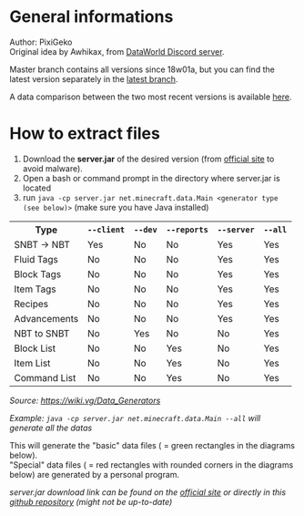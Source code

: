 # General informations
Author: PixiGeko </br>
Original idea by Awhikax, from [DataWorld Discord server](https://discord.gg/3gXea6q).

Master branch contains all versions since 18w01a, but you can find the latest version separately in the [latest branch](https://github.com/PixiGeko/Minecraft-datas/tree/latest).

A data comparison between the two most recent versions is available [here](https://pixigeko.github.io/Minecraft-datas-versions-comparison/).

# How to extract files
1. Download the **server.jar** of the desired version (from [official site]([https://www.minecraft.net/](https://www.minecraft.net/)) to avoid malware).
2. Open a bash or command prompt in the directory where server.jar is located
3. run `java -cp server.jar net.minecraft.data.Main <generator type (see below)>` (make sure you have Java installed)

<table>
<tbody><tr>
	<th>Type</th>
	<th><code>--client</code></th>
	<th><code>--dev</code></th>
	<th><code>--reports</code></th>
	<th><code>--server</code></th>
	<th><code>--all</code></th>
</tr>
<tr>
	<td>SNBT -&gt; NBT</td>
	<td>Yes</td>
	<td>No</td>
	<td>No</td>
	<td>Yes</td>
	<td>Yes</td>
</tr>
<tr>
	<td>Fluid Tags</td>
	<td>No</td>
	<td>No</td>
	<td>No</td>
	<td>Yes</td>
	<td>Yes</td>
</tr>
<tr>
	<td>Block Tags</td>
	<td>No</td>
	<td>No</td>
	<td>No</td>
	<td>Yes</td>
	<td>Yes</td>
</tr>
<tr>
	<td>Item Tags</td>
	<td>No</td>
	<td>No</td>
	<td>No</td>
	<td>Yes</td>
	<td>Yes</td>
</tr>
<tr>
	<td>Recipes</td>
	<td>No</td>
	<td>No</td>
	<td>No</td>
	<td>Yes</td>
	<td>Yes</td>
</tr>
<tr>
	<td>Advancements</td>
	<td>No</td>
	<td>No</td>
	<td>No</td>
	<td>Yes</td>
	<td>Yes</td>
</tr>
<tr>
	<td>NBT to SNBT</td>
	<td>No</td>
	<td>Yes</td>
	<td>No</td>
	<td>No</td>
	<td>Yes</td>
</tr>
<tr>
	<td>Block List</td>
	<td>No</td>
	<td>No</td>
	<td>Yes</td>
	<td>No</td>
	<td>Yes</td>
</tr>
<tr>
	<td>Item List</td>
	<td>No</td>
	<td>No</td>
	<td>Yes</td>
	<td>No</td>
	<td>Yes</td>
</tr>
<tr>
	<td>Command List</td>
	<td>No</td>
	<td>No</td>
	<td>Yes</td>
	<td>No</td>
	<td>Yes</td>
</tr></tbody></table>

<i>Source: https://wiki.vg/Data_Generators</i>

<i>Example: `java -cp server.jar net.minecraft.data.Main --all` will generate all the datas</i>
  
This will generate the "basic" data files ( = green rectangles in the diagrams below).</br>
"Special" data files ( = red rectangles with rounded corners in the diagrams below) are generated by a personal program.

<i>server.jar download link can be found on the [official site](https://launchermeta.mojang.com/mc/game/version_manifest.json) or directly in this [github repository](https://github.com/PixiGeko/Minecraft-datas/blob/master/version_manifest.json) (might not be up-to-date)</i>